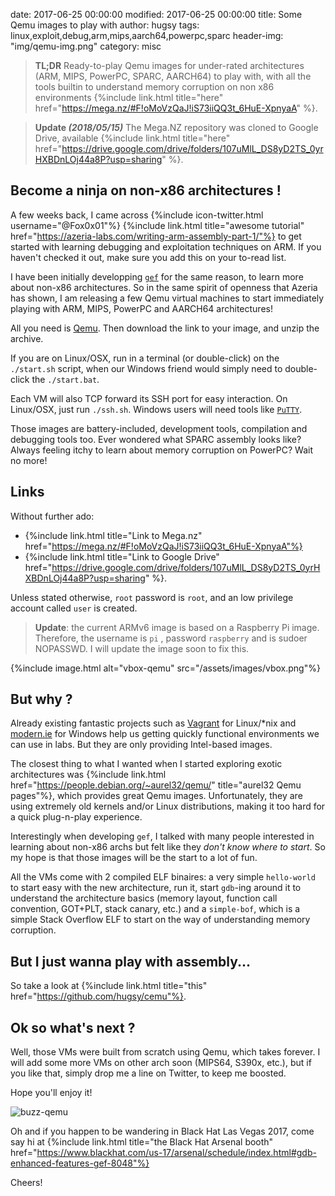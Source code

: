 date: 2017-06-25 00:00:00
modified: 2017-06-25 00:00:00
title: Some Qemu images to play with
author: hugsy
tags: linux,exploit,debug,arm,mips,aarch64,powerpc,sparc
header-img: "img/qemu-img.png"
category: misc

> **TL;DR**
> Ready-to-play Qemu images for under-rated architectures (ARM, MIPS, PowerPC,
> SPARC, AARCH64) to play with, with all the tools builtin to understand memory
> corruption on non x86 environments
> {%include link.html title="here" href="https://mega.nz/#F!oMoVzQaJ!iS73iiQQ3t_6HuE-XpnyaA" %}.

> **Update _(2018/05/15)_**
> The Mega.NZ repository was cloned to Google Drive, available
> {%include link.html title="here" href="https://drive.google.com/drive/folders/107uMlL_DS8yD2TS_0yrHXBDnLOj44a8P?usp=sharing" %}.


## Become a ninja on non-x86 architectures !

A few weeks back, I came across {%include icon-twitter.html
username="@Fox0x01"%} {%include link.html title="awesome tutorial"
href="https://azeria-labs.com/writing-arm-assembly-part-1/"%} to get
started with learning debugging and exploitation techniques on ARM. If you
haven't checked it out, make sure you add this on your to-read list.

I have been initially developping [`gef`](https://github.com/hugsy/gef.git) for
the same reason, to learn more about non-x86 architectures. So in the same
spirit of openness that Azeria has shown, I am releasing a few Qemu virtual
machines to start immediately playing with ARM, MIPS, PowerPC and AARCH64
architectures!

All you need is [Qemu](http://www.qemu.org). Then download the link to your
image, and unzip the archive.

If you are on Linux/OSX, run in a terminal (or double-click) on the `./start.sh`
script, when our Windows friend would simply need to double-click the `./start.bat`.

Each VM will also TCP forward its SSH port for easy interaction. On Linux/OSX, just
run `./ssh.sh`. Windows users will need tools like [`PuTTY`](http://www.putty.org).

Those images are battery-included, development tools, compilation and debugging
tools too. Ever wondered what SPARC assembly looks like? Always feeling itchy to
learn about memory corruption on PowerPC? Wait no more!


## Links

Without further ado:

  * {%include link.html title="Link to Mega.nz" href="https://mega.nz/#F!oMoVzQaJ!iS73iiQQ3t_6HuE-XpnyaA"%}
  * {%include link.html title="Link to Google Drive" href="https://drive.google.com/drive/folders/107uMlL_DS8yD2TS_0yrHXBDnLOj44a8P?usp=sharing" %}.

Unless stated otherwise, `root` password is `root`, and an low privilege account
called `user` is created.

> **Update**: the current ARMv6 image is based on a Raspberry Pi
> image. Therefore, the username is `pi` , password `raspberry` and is sudoer
> NOPASSWD. I will update the image soon to fix this.


{%include image.html alt="vbox-qemu" src="/assets/images/vbox.png"%}


## But why ?

Already existing fantastic projects such
as [Vagrant](https://atlas.hashicorp.com/boxes/search) for Linux/*nix
and [modern.ie](https://developer.microsoft.com/en-us/microsoft-edge/tools/vms/)
for Windows help us getting quickly functional environments we can use in
labs. But they are only providing Intel-based images.

The closest thing to what I wanted when I started exploring exotic architectures
was {%include link.html href="https://people.debian.org/~aurel32/qemu/"
title="aurel32 Qemu pages"%}, which provides great Qemu images. Unfortunately,
they are using extremely old kernels and/or Linux distributions, making it too
hard for a quick plug-n-play experience.

Interestingly when developing `gef`, I talked with many people interested in
learning about non-x86 archs but felt like they _don't know where to
start_. So my hope is that those images will be the start to a lot of
fun.

All the VMs come with 2 compiled ELF binaires: a very simple `hello-world`
to start easy with the new architecture, run it, start `gdb`-ing around it to understand the architecture basics (memory layout, function call convention, GOT+PLT, stack canary, etc.) and a `simple-bof`, which is a simple
Stack Overflow ELF to start on the way of understanding memory corruption.


## But I just wanna play with assembly...

So take a look at {%include link.html title="this" href="https://github.com/hugsy/cemu"%}.


## Ok so what's next ?

Well, those VMs were built from scratch using Qemu, which takes forever. I will
add some more VMs on other arch soon (MIPS64, S390x, etc.), but if you like
that, simply drop me a line on Twitter, to keep me boosted.

Hope you'll enjoy it!

![buzz-qemu](https://i.imgflip.com/1ri3fi.jpg)

Oh and if you happen to be wandering in Black Hat Las Vegas 2017, come say hi at
{%include link.html title="the Black Hat Arsenal booth" href="https://www.blackhat.com/us-17/arsenal/schedule/index.html#gdb-enhanced-features-gef-8048"%}

Cheers!
